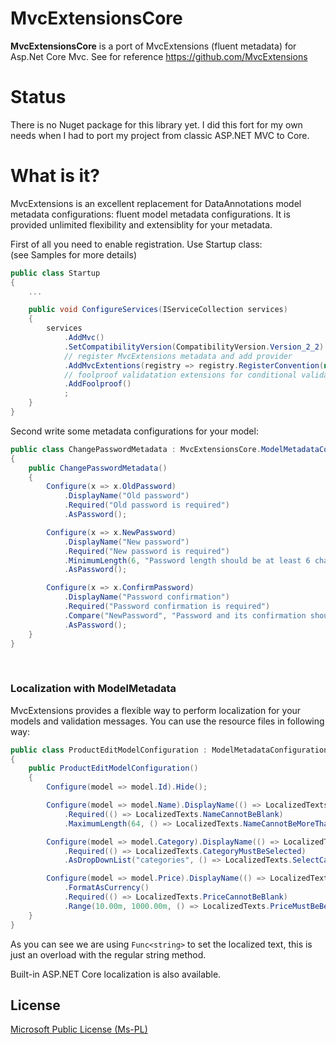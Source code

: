 MvcExtensionsCore
==============

**MvcExtensionsCore** is a port of MvcExtensions (fluent metadata) for Asp.Net Core Mvc.
See for reference https://github.com/MvcExtensions

Status
==============
There is no Nuget package for this library yet. I did this fort for my own needs when I had to port my project from classic ASP.NET MVC to Core. 

What is it?
==============

MvcExtensions is an excellent replacement for DataAnnotations model metadata configurations: fluent model metadata configurations. It is provided unlimited flexibility and extensiblity for your metadata.

First of all you need to enable registration. Use Startup class: 
<br/>
(see Samples for more details)

```csharp
public class Startup
{
    ...

    public void ConfigureServices(IServiceCollection services)
    {
        services
            .AddMvc()
            .SetCompatibilityVersion(CompatibilityVersion.Version_2_2)
            // register MvcExtensions metadata and add provider
            .AddMvcExtentions(registry => registry.RegisterConvention(new StringPropertyMetadataConvention()))
            // foolproof validatation extensions for conditional validation
            .AddFoolproof()
            ;
    }
}
```

Second write some metadata configurations for your model:

```csharp
public class ChangePasswordMetadata : MvcExtensionsCore.ModelMetadataConfiguration<ChangePassword>
{
    public ChangePasswordMetadata()
    {
        Configure(x => x.OldPassword)
            .DisplayName("Old password")
            .Required("Old password is required")
            .AsPassword();

        Configure(x => x.NewPassword)
            .DisplayName("New password")
            .Required("New password is required")
            .MinimumLength(6, "Password length should be at least 6 characters")
            .AsPassword();

        Configure(x => x.ConfirmPassword)
            .DisplayName("Password confirmation")
            .Required("Password confirmation is required")
            .Compare("NewPassword", "Password and its confirmation should be equal")
            .AsPassword();
    }
}
```
<br/>

### <a name="#localization-metadata"></a>  Localization with ModelMetadata

MvcExtensions provides a flexible way to perform localization for your models and validation messages.
You can use the resource files in following way:

```csharp
public class ProductEditModelConfiguration : ModelMetadataConfiguration<ProductEditModel>
{
    public ProductEditModelConfiguration()
    {
        Configure(model => model.Id).Hide();

        Configure(model => model.Name).DisplayName(() => LocalizedTexts.Name)
            .Required(() => LocalizedTexts.NameCannotBeBlank)
            .MaximumLength(64, () => LocalizedTexts.NameCannotBeMoreThanSixtyFourCharacters);

        Configure(model => model.Category).DisplayName(() => LocalizedTexts.Category)
            .Required(() => LocalizedTexts.CategoryMustBeSelected)
            .AsDropDownList("categories", () => LocalizedTexts.SelectCategory);

        Configure(model => model.Price).DisplayName(() => LocalizedTexts.Price)
            .FormatAsCurrency()
            .Required(() => LocalizedTexts.PriceCannotBeBlank)
            .Range(10.00m, 1000.00m, () => LocalizedTexts.PriceMustBeBetweenTenToThousand);
    }
}
```

As you can see we are using `Func<string>` to set the localized text, this is just an overload with the regular string method.

Built-in ASP.NET Core localization is also available.

License
--------------------------------
[Microsoft Public License (Ms-PL)](http://www.opensource.org/licenses/MS-PL)
